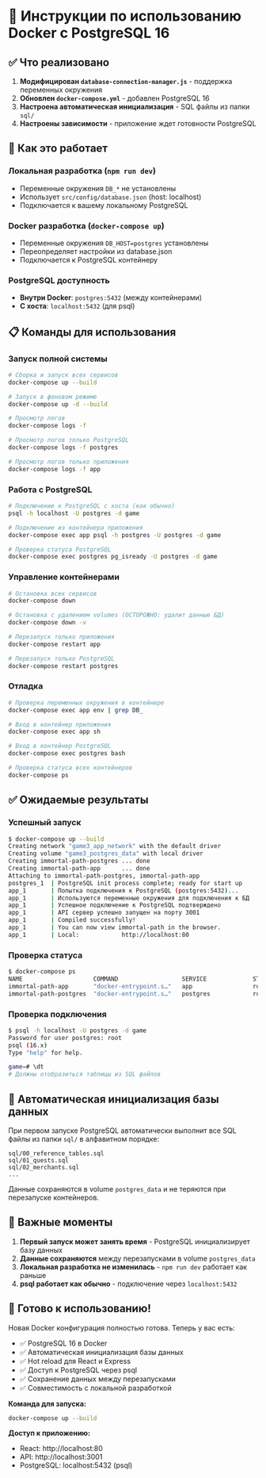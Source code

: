 # 🐘 Инструкции по использованию Docker с PostgreSQL 16

## ✅ Что реализовано

1. **Модифицирован `database-connection-manager.js`** - поддержка переменных окружения
2. **Обновлен `docker-compose.yml`** - добавлен PostgreSQL 16
3. **Настроена автоматическая инициализация** - SQL файлы из папки `sql/`
4. **Настроены зависимости** - приложение ждет готовности PostgreSQL

## 🚀 Как это работает

### Локальная разработка (`npm run dev`)
- Переменные окружения `DB_*` не установлены
- Использует `src/config/database.json` (host: localhost)
- Подключается к вашему локальному PostgreSQL

### Docker разработка (`docker-compose up`)
- Переменные окружения `DB_HOST=postgres` установлены
- Переопределяет настройки из database.json
- Подключается к PostgreSQL контейнеру

### PostgreSQL доступность
- **Внутри Docker**: `postgres:5432` (между контейнерами)
- **С хоста**: `localhost:5432` (для psql)

## 📋 Команды для использования

### Запуск полной системы
```bash
# Сборка и запуск всех сервисов
docker-compose up --build

# Запуск в фоновом режиме
docker-compose up -d --build

# Просмотр логов
docker-compose logs -f

# Просмотр логов только PostgreSQL
docker-compose logs -f postgres

# Просмотр логов только приложения
docker-compose logs -f app
```

### Работа с PostgreSQL
```bash
# Подключение к PostgreSQL с хоста (как обычно)
psql -h localhost -U postgres -d game

# Подключение из контейнера приложения
docker-compose exec app psql -h postgres -U postgres -d game

# Проверка статуса PostgreSQL
docker-compose exec postgres pg_isready -U postgres -d game
```

### Управление контейнерами
```bash
# Остановка всех сервисов
docker-compose down

# Остановка с удалением volumes (ОСТОРОЖНО: удалит данные БД)
docker-compose down -v

# Перезапуск только приложения
docker-compose restart app

# Перезапуск только PostgreSQL
docker-compose restart postgres
```

### Отладка
```bash
# Проверка переменных окружения в контейнере
docker-compose exec app env | grep DB_

# Вход в контейнер приложения
docker-compose exec app sh

# Вход в контейнер PostgreSQL
docker-compose exec postgres bash

# Проверка статуса всех контейнеров
docker-compose ps
```

## ✅ Ожидаемые результаты

### Успешный запуск
```bash
$ docker-compose up --build
Creating network "game3_app_network" with the default driver
Creating volume "game3_postgres_data" with local driver
Creating immortal-path-postgres ... done
Creating immortal-path-app      ... done
Attaching to immortal-path-postgres, immortal-path-app
postgres_1  | PostgreSQL init process complete; ready for start up
app_1       | Попытка подключения к PostgreSQL (postgres:5432)...
app_1       | Используются переменные окружения для подключения к БД
app_1       | Успешное подключение к PostgreSQL подтверждено
app_1       | API сервер успешно запущен на порту 3001
app_1       | Compiled successfully!
app_1       | You can now view immortal-path in the browser.
app_1       | Local:            http://localhost:80
```

### Проверка статуса
```bash
$ docker-compose ps
NAME                    COMMAND                  SERVICE             STATUS              PORTS
immortal-path-app       "docker-entrypoint.s…"   app                 running             0.0.0.0:80->80/tcp, 0.0.0.0:3001->3001/tcp
immortal-path-postgres  "docker-entrypoint.s…"   postgres            running (healthy)   0.0.0.0:5432->5432/tcp
```

### Проверка подключения
```bash
$ psql -h localhost -U postgres -d game
Password for user postgres: root
psql (16.x)
Type "help" for help.

game=# \dt
# Должны отобразиться таблицы из SQL файлов
```

## 🔧 Автоматическая инициализация базы данных

При первом запуске PostgreSQL автоматически выполнит все SQL файлы из папки `sql/` в алфавитном порядке:

```
sql/00_reference_tables.sql
sql/01_quests.sql
sql/02_merchants.sql
...
```

Данные сохраняются в volume `postgres_data` и не теряются при перезапуске контейнеров.

## 🚨 Важные моменты

1. **Первый запуск может занять время** - PostgreSQL инициализирует базу данных
2. **Данные сохраняются** между перезапусками в volume `postgres_data`
3. **Локальная разработка не изменилась** - `npm run dev` работает как раньше
4. **psql работает как обычно** - подключение через `localhost:5432`

## 🎯 Готово к использованию!

Новая Docker конфигурация полностью готова. Теперь у вас есть:

- ✅ PostgreSQL 16 в Docker
- ✅ Автоматическая инициализация базы данных
- ✅ Hot reload для React и Express
- ✅ Доступ к PostgreSQL через psql
- ✅ Сохранение данных между перезапусками
- ✅ Совместимость с локальной разработкой

**Команда для запуска:**
```bash
docker-compose up --build
```

**Доступ к приложению:**
- React: http://localhost:80
- API: http://localhost:3001
- PostgreSQL: localhost:5432 (psql)
